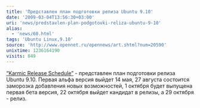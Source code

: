 ```yaml
---
title: 'Представлен план подготовки релиза Ubuntu 9.10'
date: '2009-03-04T13:56:30+03:00'
uri: 'news/predstavlen-plan-podgotovki-reliza-ubuntu-9-10'
alias: 
  - 'news/60.html'
tags: 'Ubuntu Linux,9.10'
source: 'http://www.opennet.ru/opennews/art.shtml?num=20590'
unixtime: 1236164190
visits: 849
---
```

[“Karmic Release Schedule”](http://www.mail-archive.com/ubuntu-devel-announce@lists.ubuntu.com/msg00311.html) - представлен план подготовки релиза Ubuntu 9.10. Первая альфа версия выйдет 14 мая, 27 августа состоится заморозка добавления новых возможностей, 1 октября будет выпущена первая бета версия, 22 октября выйдет кандидат в релизы, а 29 октября - релиз.
